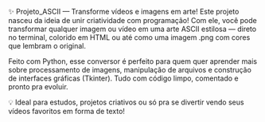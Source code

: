 ✨ Projeto_ASCII — Transforme vídeos e imagens em arte!
Este projeto nasceu da ideia de unir criatividade com programação! Com ele, você pode transformar qualquer imagem ou vídeo em uma arte ASCII estilosa — direto no terminal, colorido em HTML ou até como uma imagem .png com cores que lembram o original.

Feito com Python, esse conversor é perfeito para quem quer aprender mais sobre processamento de imagens, manipulação de arquivos e construção de interfaces gráficas (Tkinter). Tudo com código limpo, comentado e pronto pra evoluir.

💡 Ideal para estudos, projetos criativos ou só pra se divertir vendo seus vídeos favoritos em forma de texto!
